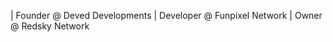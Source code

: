 | Founder @ Deved Developments
| Developer @ Funpixel Network
| Owner @ Redsky Network


<!---
vedant029/vedant029 is a ✨ special ✨ repository because its `README.md` (this file) appears on your GitHub profile.
You can click the Preview link to take a look at your changes.
--->
